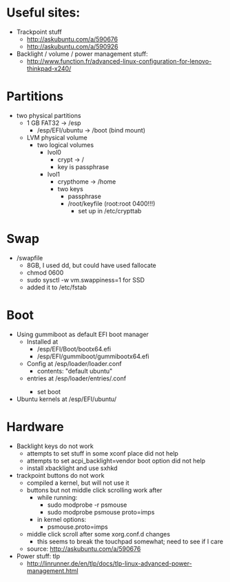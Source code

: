 # Useful sites:
- Trackpoint stuff
  - http://askubuntu.com/a/590676
  - http://askubuntu.com/a/590926
- Backlight / volume / power management stuff:
  - http://www.function.fr/advanced-linux-configuration-for-lenovo-thinkpad-x240/
# Partitions
- two physical partitions
  - 1 GB FAT32 -> /esp
    - /esp/EFI/ubuntu -> /boot (bind mount)
  - LVM physical volume
    - two logical volumes
      - lvol0
        - crypt -> /
        - key is passphrase
      - lvol1
        - crypthome -> /home
        - two keys
          - passphrase
          - /root/keyfile (root:root 0400!!!)
            - set up in /etc/crypttab

# Swap
- /swapfile
  - 8GB, I used dd, but could have used fallocate
  - chmod 0600
  - sudo sysctl -w vm.swappiness=1 for SSD
  - added it to /etc/fstab

# Boot
- Using gummiboot as default EFI boot manager
  - Installed at
    - /esp/EFI/Boot/bootx64.efi
    - /esp/EFI/gummiboot/gummibootx64.efi
  - Config at /esp/loader/loader.conf
    - contents: "default ubuntu"
  - entries at /esp/loader/entries/<name>.conf
    - set boot 
- Ubuntu kernels at /esp/EFI/ubuntu/

# Hardware
- Backlight keys do not work
  - attempts to set stuff in some xconf place did not help
  - attempts to set acpi_backlight=vendor boot option did not help
  - install xbacklight and use sxhkd
- trackpoint buttons do not work
  - compiled a kernel, but will not use it
  - buttons but not middle click scrolling work after
    - while running:
      - sudo modprobe -r psmouse
      - sudo modprobe psmouse proto=imps
    - in kernel options:
      - psmouse.proto=imps
  - middle click scroll after some xorg.conf.d changes
    - this seems to break the touchpad somewhat; need to see if I care
  - source: http://askubuntu.com/a/590676
- Power stuff: tlp
  - http://linrunner.de/en/tlp/docs/tlp-linux-advanced-power-management.html
